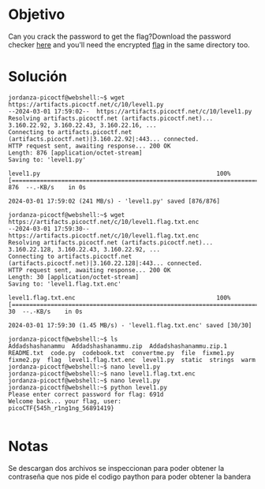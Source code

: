 
# Objetivo 
Can you crack the password to get the flag?Download the password checker [here](https://artifacts.picoctf.net/c/10/level1.py) and you'll need the encrypted [flag](https://artifacts.picoctf.net/c/10/level1.flag.txt.enc) in the same directory too.

# Solución 
```
jordanza-picoctf@webshell:~$ wget https://artifacts.picoctf.net/c/10/level1.py
--2024-03-01 17:59:02--  https://artifacts.picoctf.net/c/10/level1.py
Resolving artifacts.picoctf.net (artifacts.picoctf.net)... 3.160.22.92, 3.160.22.43, 3.160.22.16, ...
Connecting to artifacts.picoctf.net (artifacts.picoctf.net)|3.160.22.92|:443... connected.
HTTP request sent, awaiting response... 200 OK
Length: 876 [application/octet-stream]
Saving to: 'level1.py'

level1.py                                                  100%[======================================================================================================================================>]     876  --.-KB/s    in 0s      

2024-03-01 17:59:02 (241 MB/s) - 'level1.py' saved [876/876]

jordanza-picoctf@webshell:~$ wget https://artifacts.picoctf.net/c/10/level1.flag.txt.enc
--2024-03-01 17:59:30--  https://artifacts.picoctf.net/c/10/level1.flag.txt.enc
Resolving artifacts.picoctf.net (artifacts.picoctf.net)... 3.160.22.128, 3.160.22.43, 3.160.22.92, ...
Connecting to artifacts.picoctf.net (artifacts.picoctf.net)|3.160.22.128|:443... connected.
HTTP request sent, awaiting response... 200 OK
Length: 30 [application/octet-stream]
Saving to: 'level1.flag.txt.enc'

level1.flag.txt.enc                                        100%[======================================================================================================================================>]      30  --.-KB/s    in 0s      

2024-03-01 17:59:30 (1.45 MB/s) - 'level1.flag.txt.enc' saved [30/30]

jordanza-picoctf@webshell:~$ ls
Addadshashanammu  Addadshashanammu.zip  Addadshashanammu.zip.1  README.txt  code.py  codebook.txt  convertme.py  file  fixme1.py  fixme2.py  flag  level1.flag.txt.enc  level1.py  static  strings  warm
jordanza-picoctf@webshell:~$ nano level1.py
jordanza-picoctf@webshell:~$ nano level1.flag.txt.enc 
jordanza-picoctf@webshell:~$ nano level1.py
jordanza-picoctf@webshell:~$ python level1.py 
Please enter correct password for flag: 691d
Welcome back... your flag, user:
picoCTF{545h_r1ng1ng_56891419}


```


# Notas 
Se descargan dos archivos  se inspeccionan para poder obtener la contraseña que nos pide el codigo paython para poder obtener la bandera 


